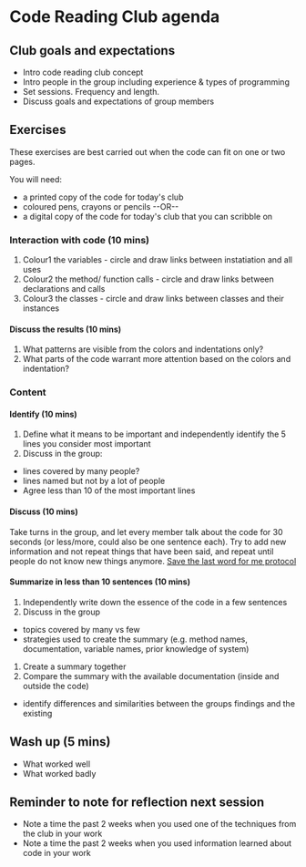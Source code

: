 # Code Reading Club agenda

## Club goals and expectations
- Intro code reading club concept
- Intro people in the group including experience & types of programming
- Set sessions. Frequency and length.
- Discuss goals and expectations of group members

## Exercises
These exercises are best carried out when the code can fit on one or two pages.

You will need:
- a printed copy of the code for today's club
- coloured pens, crayons or pencils
--OR--
- a digital copy of the code for today's club that you can scribble on

### Interaction with code (10 mins)
1. Colour1 the variables - circle and draw links between instatiation and all uses
1. Colour2 the method/ function calls - circle and draw links between declarations and calls
1. Colour3 the classes - circle and draw links between classes and their instances

#### Discuss the results (10 mins)
1. What patterns are visible from the colors and indentations only?
1. What parts of the code warrant more attention based on the colors and indentation?

### Content

#### Identify (10 mins)
1. Define what it means to be important and independently identify the 5 lines you consider most important
1. Discuss in the group:
- lines covered by many people?
- lines named but not by a lot of people
- Agree less than 10 of the most important lines

#### Discuss (10 mins)
Take turns in the group, and let every member talk about the code for 30 seconds (or less/more, could also be one sentence each). Try to add new information and not repeat things that have been said, and repeat until people do not know new things anymore.
[Save the last word for me protocol](https://lead.nwp.org/knowledgebase/save-the-last-word-for-me-protocol/)

#### Summarize in less than 10 sentences (10 mins)
1. Independently write down the essence of the code in a few sentences
1. Discuss in the group
- topics covered by many vs few
- strategies used to create the summary (e.g. method names, documentation, variable names, prior knowledge of system)
1. Create a summary together
1. Compare the summary with the available documentation (inside and outside the code)
- identify differences and similarities between the groups findings and the existing


## Wash up (5 mins)
- What worked well
- What worked badly

## Reminder to note for reflection next session
- Note a time the past 2 weeks when you used one of the techniques from the club in your work
- Note a time the past 2 weeks when you used information learned about code in your work
